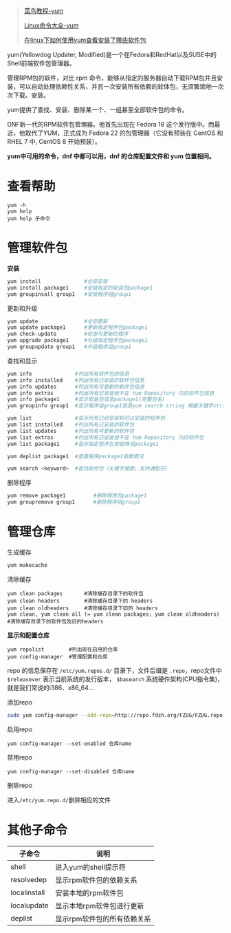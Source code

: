 > [菜鸟教程-yum](http://www.runoob.com/linux/linux-yum.html)
> 
> [Linux命令大全-yum](http://man.linuxde.net/yum)
>
> [在linux下如何使用yum查看安装了哪些软件包](https://blog.csdn.net/wenwenxiong/article/details/51785221)

yum(Yellowdog Updater, Modified)是一个在Fedora和RedHat以及SUSE中的Shell前端软件包管理器。

管理RPM包的软件，对比 rpm 命令，能够从指定的服务器自动下载RPM包并且安装，可以自动处理依赖性关系，并且一次安装所有依赖的软体包，无须繁琐地一次次下载、安装。

yum提供了查找、安装、删除某一个、一组甚至全部软件包的命令。

DNF新一代的RPM软件包管理器。他首先出现在 Fedora 18 这个发行版中。而最近，他取代了YUM，正式成为 Fedora 22 的包管理器（它没有预装在 CentOS 和 RHEL 7 中, CentOS 8 开始预装）。

**yum中可用的命令，dnf 中都可以用，dnf 的仓库配置文件和 yum 位置相同。**

# 查看帮助
```
yum -h
yum help
yum help 子命令
```

# 管理软件包

**安装** 
```bash
yum install              #全部安装
yum install package1     #安装指定的安装包package1
yum groupinsall group1   #安装程序组group1
```

更新和升级
```bash
yum update               #全部更新
yum update package1      #更新指定程序包package1
yum check-update         #检查可更新的程序
yum upgrade package1     #升级指定程序包package1
yum groupupdate group1   #升级程序组group1
```

查找和显示
```bash
yum info              #列出所有软件包的信息
yum info installed    #列出所有已安装的软件包信息
yum info updates      #列出所有可更新的软件包信息
yum info extras       #列出所有已安装但不在 Yum Repository 内的软件包信息
yum info package1     #显示安装包信息package1(完整包名)
yum groupinfo group1  #显示程序组group1信息yum search string 根据关键字string查找安装包

yum list              #显示所有已经安装和可以安装的程序包
yum list installed    #列出所有已安装的软件包
yum list updates      #列出所有可更新的软件包
yum list extras       #列出所有已安装但不在 Yum Repository 内的软件包
yum list package1     #显示指定程序包安装情况package1

yum deplist package1  #查看程序package1依赖情况

yum search <keyword>  #查找软件包（关键字搜索，支持通配符）
```

删除程序
```bash
yum remove package1         #删除程序包package1
yum groupremove group1      #删除程序组group1
```
# 管理仓库

生成缓存
```bash
yum makecache
```

清除缓存
```
yum clean packages       #清除缓存目录下的软件包
yum clean headers        #清除缓存目录下的 headers
yum clean oldheaders     #清除缓存目录下旧的 headers
yum clean, yum clean all (= yum clean packages; yum clean oldheaders) #清除缓存目录下的软件包及旧的headers
```

**显示和配置仓库**
```
yum repolist        #列出现在启用的仓库
yum config-manager  #管理配置和仓库
```

repo 的信息保存在 `/etc/yum.repos.d/` 目录下，文件后缀是 `.repo`，repo文件中 `$releasever` 表示当前系统的发行版本， `$basearch` 系统硬件架构(CPU指令集)，就是我们常说的i386、x86_64...

添加repo
```bash
sudo yum config-manager --add-repo=http://repo.fdzh.org/FZUG/FZUG.repo
```

启用repo
```
yum config-manager --set-enabled 仓库name
```

禁用repo
```
yum config-manager --set-disabled 仓库name
```

删除repo

进入`/etc/yum.repo.d/`删除相应的文件


# 其他子命令

| 子命令 | 说明 |
|---|---|
| shell | 进入yum的shell提示符 |
| resolvedep | 显示rpm软件包的依赖关系 |
| localinstall | 安装本地的rpm软件包 |
| localupdate | 显示本地rpm软件包进行更新 |
| deplist | 显示rpm软件包的所有依赖关系 |
